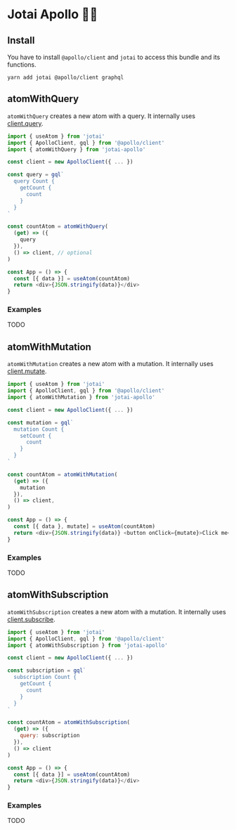 # Jotai Apollo 🚀👻

## Install

You have to install `@apollo/client` and `jotai` to access this bundle and its functions.

```
yarn add jotai @apollo/client graphql
```

## atomWithQuery

`atomWithQuery` creates a new atom with a query. It internally uses [client.query](https://www.apollographql.com/docs/react/api/core/ApolloClient/#ApolloClient.query).

```ts
import { useAtom } from 'jotai'
import { ApolloClient, gql } from '@apollo/client'
import { atomWithQuery } from 'jotai-apollo'

const client = new ApolloClient({ ... })

const query = gql`
  query Count {
    getCount {
      count
    }
  }
`

const countAtom = atomWithQuery(
  (get) => ({
    query
  }),
  () => client, // optional
)

const App = () => {
  const [{ data }] = useAtom(countAtom)
  return <div>{JSON.stringify(data)}</div>
}
```

### Examples

TODO

## atomWithMutation

`atomWithMutation` creates a new atom with a mutation. It internally uses [client.mutate](https://www.apollographql.com/docs/react/api/core/ApolloClient/#ApolloClient.mutate).

```js
import { useAtom } from 'jotai'
import { ApolloClient, gql } from '@apollo/client'
import { atomWithMutation } from 'jotai-apollo'

const client = new ApolloClient({ ... })

const mutation = gql`
  mutation Count {
    setCount {
      count
    }
  }
`

const countAtom = atomWithMutation(
  (get) => ({
    mutation
  }),
  () => client,
)

const App = () => {
  const [{ data }, mutate] = useAtom(countAtom)
  return <div>{JSON.stringify(data)} <button onClick={mutate}>Click me</button></div>
}
```

### Examples

TODO

## atomWithSubscription

`atomWithSubscription` creates a new atom with a mutation. It internally uses [client.subscribe](https://www.apollographql.com/docs/react/api/core/ApolloClient/#ApolloClient.subscribe).

```js
import { useAtom } from 'jotai'
import { ApolloClient, gql } from '@apollo/client'
import { atomWithSubscription } from 'jotai-apollo'

const client = new ApolloClient({ ... })

const subscription = gql`
  subscription Count {
    getCount {
      count
    }
  }
`

const countAtom = atomWithSubscription(
  (get) => ({
    query: subscription
  }),
  () => client
)

const App = () => {
  const [{ data }] = useAtom(countAtom)
  return <div>{JSON.stringify(data)}</div>
}
```

### Examples

TODO
